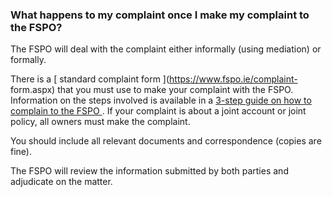 ###  What happens to my complaint once I make my complaint to the FSPO?

The FSPO will deal with the complaint either informally (using mediation) or
formally.

There is a [ standard complaint form ](https://www.fspo.ie/complaint-
form.aspx) that you must use to make your complaint with the FSPO. Information
on the steps involved is available in a [ 3-step guide on how to complain to
the FSPO ](https://www.fspo.ie/make-a-complaint/) . If your complaint is about
a joint account or joint policy, all owners must make the complaint.

You should include all relevant documents and correspondence (copies are
fine).

The FSPO will review the information submitted by both parties and adjudicate
on the matter.
